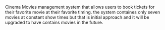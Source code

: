 Cinema Movies management system that allows users to book tickets for their favorite movie at their favorite timing.
the system containes only seven movies at constant show times but that is initial approach and it will be upgraded to have contains movies in the future.
